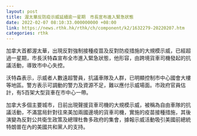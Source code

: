 ```yaml
---
layout: post
title: 渥太華反防疫示威延續逾一星期　市長宣布進入緊急狀態
date: 2022-02-07 08:10:33.000000000 +08:00
link: https://news.rthk.hk/rthk/ch/component/k2/1632279-20220207.htm
categories: rthk
---
```


加拿大首都渥太華，出現反對強制接種疫苗及反對防疫措施的大規模示威，已經超過一星期，市長沃特森宣布全市進入緊急狀態，他形容，由跨境貨車司機發起的抗議活動，導致市中心失控。

沃特森表示，示威者人數遠超警員，抗議車隊及人群，已明顯控制市中心國會大樓等地區。警方表示可調動的警力及資源不足，難以應付示威場面。市政府官員估計，有5百架大型貨車在市中心一帶。

加拿大多個主要城市，日前出現聲援貨車司機的大規模示威，被稱為自由車隊的抗議活動，不滿當局針對往來美加兩國邊境的貨車司機，實施的疫苗接種措施，其後演變為反對公共衛生政策及總理杜魯多政府的集會，據報示威活動吸引美國前總統特朗普在內的美國共和黨人的支持。
